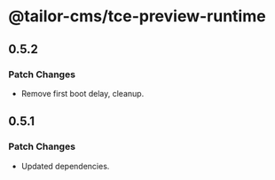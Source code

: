 # @tailor-cms/tce-preview-runtime

## 0.5.2

### Patch Changes

- Remove first boot delay, cleanup.

## 0.5.1

### Patch Changes

- Updated dependencies.
